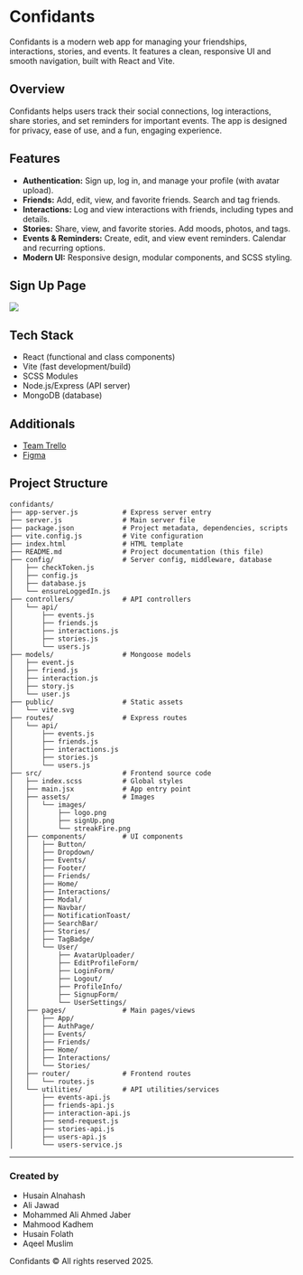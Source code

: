 # Confidants

Confidants is a modern web app for managing your friendships, interactions, stories, and events. It features a clean, responsive UI and smooth navigation, built with React and Vite.

## Overview

Confidants helps users track their social connections, log interactions, share stories, and set reminders for important events. The app is designed for privacy, ease of use, and a fun, engaging experience.

## Features

- **Authentication:** Sign up, log in, and manage your profile (with avatar upload).
- **Friends:** Add, edit, view, and favorite friends. Search and tag friends.
- **Interactions:** Log and view interactions with friends, including types and details.
- **Stories:** Share, view, and favorite stories. Add moods, photos, and tags.
- **Events & Reminders:** Create, edit, and view event reminders. Calendar and recurring options.
- **Modern UI:** Responsive design, modular components, and SCSS styling.


## Sign Up Page

![](https://i.imgur.com/zfQ3MDH.png)

## Tech Stack

- React (functional and class components)
- Vite (fast development/build)
- SCSS Modules
- Node.js/Express (API server)
- MongoDB (database)

## Additionals
- [Team Trello ](https://trello.com/b/sifnZPs9/group-3-team-project)
- [Figma](https://www.figma.com/design/m3PADnv0RCWQnASIjI8Tvz/Untitled?node-id=0-1&t=2jOqmfBh2cISwJFF-1)


## Project Structure

```
confidants/
├── app-server.js           # Express server entry
├── server.js               # Main server file
├── package.json            # Project metadata, dependencies, scripts
├── vite.config.js          # Vite configuration
├── index.html              # HTML template
├── README.md               # Project documentation (this file)
├── config/                 # Server config, middleware, database
│   ├── checkToken.js
│   ├── config.js
│   ├── database.js
│   └── ensureLoggedIn.js
├── controllers/            # API controllers
│   └── api/
│       ├── events.js
│       ├── friends.js
│       ├── interactions.js
│       ├── stories.js
│       └── users.js
├── models/                 # Mongoose models
│   ├── event.js
│   ├── friend.js
│   ├── interaction.js
│   ├── story.js
│   └── user.js
├── public/                 # Static assets
│   └── vite.svg
├── routes/                 # Express routes
│   └── api/
│       ├── events.js
│       ├── friends.js
│       ├── interactions.js
│       ├── stories.js
│       └── users.js
├── src/                    # Frontend source code
│   ├── index.scss          # Global styles
│   ├── main.jsx            # App entry point
│   ├── assets/             # Images
│   │   └── images/
│   │       ├── logo.png
│   │       ├── signUp.png
│   │       └── streakFire.png
│   ├── components/         # UI components
│   │   ├── Button/
│   │   ├── Dropdown/
│   │   ├── Events/
│   │   ├── Footer/
│   │   ├── Friends/
│   │   ├── Home/
│   │   ├── Interactions/
│   │   ├── Modal/
│   │   ├── Navbar/
│   │   ├── NotificationToast/
│   │   ├── SearchBar/
│   │   ├── Stories/
│   │   ├── TagBadge/
│   │   └── User/
│   │       ├── AvatarUploader/
│   │       ├── EditProfileForm/
│   │       ├── LoginForm/
│   │       ├── Logout/
│   │       ├── ProfileInfo/
│   │       ├── SignupForm/
│   │       └── UserSettings/
│   ├── pages/              # Main pages/views
│   │   ├── App/
│   │   ├── AuthPage/
│   │   ├── Events/
│   │   ├── Friends/
│   │   ├── Home/
│   │   ├── Interactions/
│   │   └── Stories/
│   ├── router/             # Frontend routes
│   │   └── routes.js
│   └── utilities/          # API utilities/services
│       ├── events-api.js
│       ├── friends-api.js
│       ├── interaction-api.js
│       ├── send-request.js
│       ├── stories-api.js
│       ├── users-api.js
│       └── users-service.js
```

---

### Created by

   - Husain Alnahash
   - Ali Jawad
   - Mohammed Ali Ahmed Jaber
   - Mahmood Kadhem
   - Husain Folath 
   - Aqeel Muslim  
   

Confidants © All rights reserved 2025.
